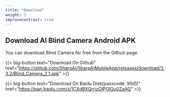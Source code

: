 ```yaml
---
title: "Download"
weight: 3
improvecontrast: true
---
```


## Download AI Blind Camera Android APK

You can download Blind Camera for free from the Github page.

{{< big-button text="Download On Github" href="https://github.com/SharpAI/SharpAIMobileApp/releases/download/3.3.2/Blind_Camera_2.1.apk" >}}



{{< big-button text="Download On Baidu Disk(passcode: 95t0)" href="https://pan.baidu.com/s/1CXdBXQrrizOlPOlQu0ZaAQ" >}}
